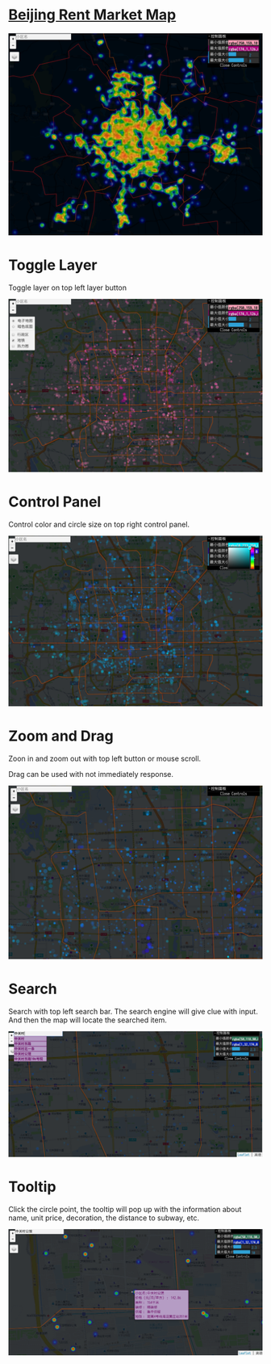 # [Beijing Rent Market Map](https://website-183523.appspot.com/)

![demo](./plot/demo.png)

# Toggle Layer
Toggle layer on top left layer button

![toggle_layer](./plot/toggle_layer.png)

# Control Panel
Control color and circle size on top right control panel.

![control_panel](./plot/control_panel.png)

# Zoom and Drag
Zoon in and zoom out with top left button or mouse scroll.

Drag can be used with not immediately response.

![zoom](./plot/zoom.png)

# Search
Search with top left search bar.
The search engine will give clue with input.
And then the map will locate the searched item.

![search](./plot/search.png)

# Tooltip

Click the circle point, the tooltip will pop up with the information about name, unit price, decoration, the distance to subway, etc.

![tooltip](./plot/tooltip.png)
